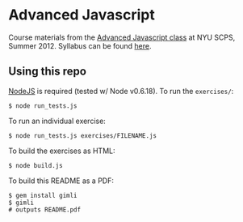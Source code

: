 # Advanced Javascript

Course materials from the [Advanced Javascript class](http://www.scps.nyu.edu/course-detail/INFO1-CE9766/20122/advanced-javascript) at NYU SCPS, Summer 2012.  Syllabus can be found [here](https://docs.google.com/document/d/1dhoREC-z4yzOZKOhwWFV3QLlNZUfdZeOLdemP8KTaEU/edit).

## Using this repo

[NodeJS](http://nodejs.org) is required (tested w/ Node v0.6.18).  To run the `exercises/`:

    $ node run_tests.js

To run an individual exercise:

    $ node run_tests.js exercises/FILENAME.js

To build the exercises as HTML:

    $ node build.js

To build this README as a PDF:

    $ gem install gimli
    $ gimli
    # outputs README.pdf
